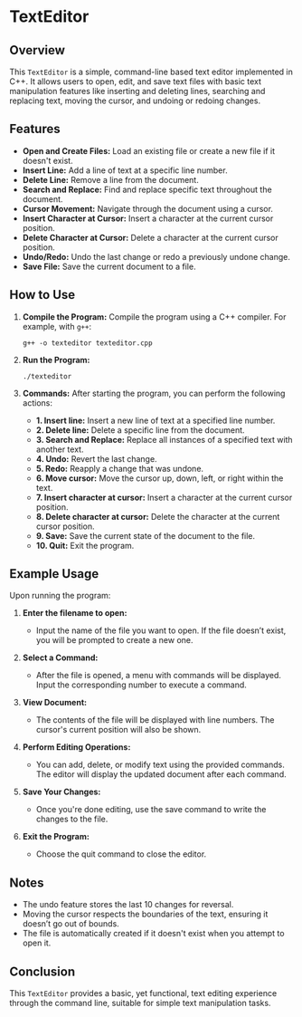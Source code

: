 # TextEditor

## Overview
This `TextEditor` is a simple, command-line based text editor implemented in C++. It allows users to open, edit, and save text files with basic text manipulation features like inserting and deleting lines, searching and replacing text, moving the cursor, and undoing or redoing changes.

## Features
- **Open and Create Files:** Load an existing file or create a new file if it doesn't exist.
- **Insert Line:** Add a line of text at a specific line number.
- **Delete Line:** Remove a line from the document.
- **Search and Replace:** Find and replace specific text throughout the document.
- **Cursor Movement:** Navigate through the document using a cursor.
- **Insert Character at Cursor:** Insert a character at the current cursor position.
- **Delete Character at Cursor:** Delete a character at the current cursor position.
- **Undo/Redo:** Undo the last change or redo a previously undone change.
- **Save File:** Save the current document to a file.

## How to Use
1. **Compile the Program:**
   Compile the program using a C++ compiler. For example, with `g++`:
   ```
   g++ -o texteditor texteditor.cpp
   ```
   
2. **Run the Program:**
   ```
   ./texteditor
   ```

3. **Commands:**
   After starting the program, you can perform the following actions:

   - **1. Insert line:** Insert a new line of text at a specified line number.
   - **2. Delete line:** Delete a specific line from the document.
   - **3. Search and Replace:** Replace all instances of a specified text with another text.
   - **4. Undo:** Revert the last change.
   - **5. Redo:** Reapply a change that was undone.
   - **6. Move cursor:** Move the cursor up, down, left, or right within the text.
   - **7. Insert character at cursor:** Insert a character at the current cursor position.
   - **8. Delete character at cursor:** Delete the character at the current cursor position.
   - **9. Save:** Save the current state of the document to the file.
   - **10. Quit:** Exit the program.

## Example Usage
Upon running the program:
1. **Enter the filename to open:**
   - Input the name of the file you want to open. If the file doesn’t exist, you will be prompted to create a new one.
   
2. **Select a Command:**
   - After the file is opened, a menu with commands will be displayed. Input the corresponding number to execute a command.

3. **View Document:**
   - The contents of the file will be displayed with line numbers. The cursor's current position will also be shown.

4. **Perform Editing Operations:**
   - You can add, delete, or modify text using the provided commands. The editor will display the updated document after each command.

5. **Save Your Changes:**
   - Once you're done editing, use the save command to write the changes to the file.

6. **Exit the Program:**
   - Choose the quit command to close the editor.

## Notes
- The undo feature stores the last 10 changes for reversal.
- Moving the cursor respects the boundaries of the text, ensuring it doesn’t go out of bounds.
- The file is automatically created if it doesn't exist when you attempt to open it.

## Conclusion
This `TextEditor` provides a basic, yet functional, text editing experience through the command line, suitable for simple text manipulation tasks.

